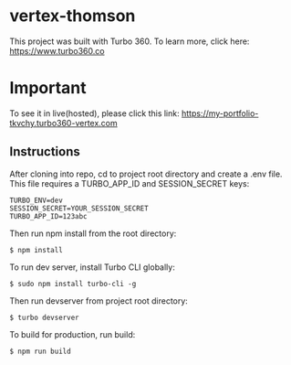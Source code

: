 # vertex-thomson

This project was built with Turbo 360. To learn more, click here: https://www.turbo360.co

# Important
To see it in live(hosted), please click this link:
https://my-portfolio-tkvchy.turbo360-vertex.com


## Instructions
After cloning into repo, cd to project root directory and create a .env file. This file requires a TURBO_APP_ID and SESSION_SECRET keys:

```
TURBO_ENV=dev
SESSION_SECRET=YOUR_SESSION_SECRET
TURBO_APP_ID=123abc
```

Then run npm install from the root directory:

```
$ npm install
```

To run dev server, install Turbo CLI globally:

```
$ sudo npm install turbo-cli -g
```

Then run devserver from project root directory:

```
$ turbo devserver
```

To build for production, run build:

```
$ npm run build
```



